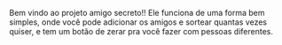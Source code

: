 Bem vindo ao projeto amigo secreto!!
Ele funciona de uma forma bem simples, onde você pode adicionar os amigos e sortear quantas vezes quiser, e tem um botão de zerar pra você fazer com pessoas diferentes.
